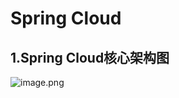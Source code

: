 # Spring Cloud

## 1.Spring Cloud核心架构图

![image.png](D:\workspace\Java-Interview-Dictionary\images\springcloud001.png)